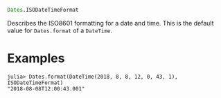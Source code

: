 ```julia
Dates.ISODateTimeFormat
```

Describes the ISO8601 formatting for a date and time. This is the default value for `Dates.format` of a `DateTime`.

# Examples

```jldoctest
julia> Dates.format(DateTime(2018, 8, 8, 12, 0, 43, 1), ISODateTimeFormat)
"2018-08-08T12:00:43.001"
```
